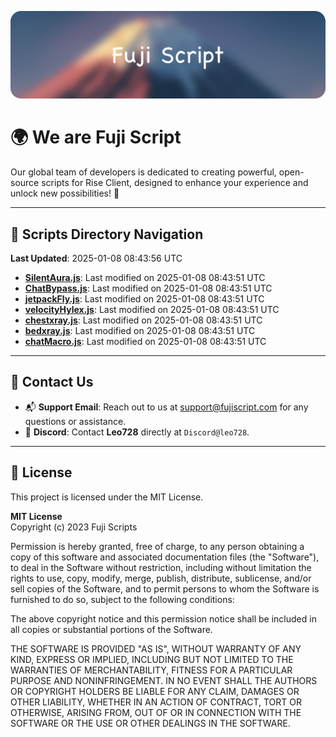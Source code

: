 ![Banner](.github/b.webp)

# 🌍 **We are Fuji Script**

Our global team of developers is dedicated to creating powerful, open-source scripts for Rise Client, designed to enhance your experience and unlock new possibilities! 🌟

---
<!-- SCRIPTS_NAVIGATION_START -->
## 📂 **Scripts Directory Navigation**

**Last Updated**: 2025-01-08 08:43:56 UTC

- **[SilentAura.js](scripts/SilentAura.js)**: Last modified on 2025-01-08 08:43:51 UTC
- **[ChatBypass.js](scripts/ChatBypass.js)**: Last modified on 2025-01-08 08:43:51 UTC
- **[jetpackFly.js](scripts/jetpackFly.js)**: Last modified on 2025-01-08 08:43:51 UTC
- **[velocityHylex.js](scripts/velocityHylex.js)**: Last modified on 2025-01-08 08:43:51 UTC
- **[chestxray.js](scripts/chestxray.js)**: Last modified on 2025-01-08 08:43:51 UTC
- **[bedxray.js](scripts/bedxray.js)**: Last modified on 2025-01-08 08:43:51 UTC
- **[chatMacro.js](scripts/chatMacro.js)**: Last modified on 2025-01-08 08:43:51 UTC

<!-- SCRIPTS_NAVIGATION_END -->

---

## 💬 **Contact Us**  
- 📬 **Support Email**: Reach out to us at [support@fujiscript.com](mailto:support@fujiscript.com) for any questions or assistance.  
- 💬 **Discord**: Contact **Leo728** directly at `Discord@leo728`.

---

## 📜 **License**

This project is licensed under the MIT License.  

**MIT License**  
Copyright (c) 2023 Fuji Scripts  

Permission is hereby granted, free of charge, to any person obtaining a copy of this software and associated documentation files (the "Software"), to deal in the Software without restriction, including without limitation the rights to use, copy, modify, merge, publish, distribute, sublicense, and/or sell copies of the Software, and to permit persons to whom the Software is furnished to do so, subject to the following conditions:  

The above copyright notice and this permission notice shall be included in all copies or substantial portions of the Software.  

THE SOFTWARE IS PROVIDED "AS IS", WITHOUT WARRANTY OF ANY KIND, EXPRESS OR IMPLIED, INCLUDING BUT NOT LIMITED TO THE WARRANTIES OF MERCHANTABILITY, FITNESS FOR A PARTICULAR PURPOSE AND NONINFRINGEMENT. IN NO EVENT SHALL THE AUTHORS OR COPYRIGHT HOLDERS BE LIABLE FOR ANY CLAIM, DAMAGES OR OTHER LIABILITY, WHETHER IN AN ACTION OF CONTRACT, TORT OR OTHERWISE, ARISING FROM, OUT OF OR IN CONNECTION WITH THE SOFTWARE OR THE USE OR OTHER DEALINGS IN THE SOFTWARE.  
